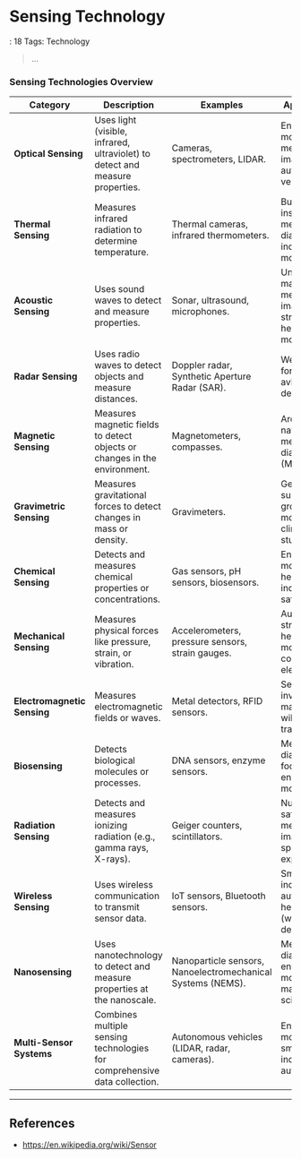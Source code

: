 # Sensing Technology

: 18
Tags: Technology

> …
> 

### **Sensing Technologies Overview**

| **Category** | **Description** | **Examples** | **Applications** |
| --- | --- | --- | --- |
| **Optical Sensing** | Uses light (visible, infrared, ultraviolet) to detect and measure properties. | Cameras, spectrometers, LIDAR. | Environmental monitoring, medical imaging, autonomous vehicles. |
| **Thermal Sensing** | Measures infrared radiation to determine temperature. | Thermal cameras, infrared thermometers. | Building inspections, medical diagnostics, industrial monitoring. |
| **Acoustic Sensing** | Uses sound waves to detect and measure properties. | Sonar, ultrasound, microphones. | Underwater mapping, medical imaging, structural health monitoring. |
| **Radar Sensing** | Uses radio waves to detect objects and measure distances. | Doppler radar, Synthetic Aperture Radar (SAR). | Weather forecasting, aviation, defense. |
| **Magnetic Sensing** | Measures magnetic fields to detect objects or changes in the environment. | Magnetometers, compasses. | Archaeology, navigation, medical diagnostics (MRI). |
| **Gravimetric Sensing** | Measures gravitational forces to detect changes in mass or density. | Gravimeters. | Geological surveys, groundwater monitoring, climate studies. |
| **Chemical Sensing** | Detects and measures chemical properties or concentrations. | Gas sensors, pH sensors, biosensors. | Environmental monitoring, healthcare, industrial safety. |
| **Mechanical Sensing** | Measures physical forces like pressure, strain, or vibration. | Accelerometers, pressure sensors, strain gauges. | Automotive, structural health monitoring, consumer electronics. |
| **Electromagnetic Sensing** | Measures electromagnetic fields or waves. | Metal detectors, RFID sensors. | Security, inventory management, wildlife tracking. |
| **Biosensing** | Detects biological molecules or processes. | DNA sensors, enzyme sensors. | Medical diagnostics, food safety, environmental monitoring. |
| **Radiation Sensing** | Detects and measures ionizing radiation (e.g., gamma rays, X-rays). | Geiger counters, scintillators. | Nuclear safety, medical imaging, space exploration. |
| **Wireless Sensing** | Uses wireless communication to transmit sensor data. | IoT sensors, Bluetooth sensors. | Smart homes, industrial automation, healthcare (wearable devices). |
| **Nanosensing** | Uses nanotechnology to detect and measure properties at the nanoscale. | Nanoparticle sensors, Nanoelectromechanical Systems (NEMS). | Medical diagnostics, environmental monitoring, materials science. |
| **Multi-Sensor Systems** | Combines multiple sensing technologies for comprehensive data collection. | Autonomous vehicles (LIDAR, radar, cameras). | Environmental monitoring, smart cities, industrial automation. |

---

## References

- https://en.wikipedia.org/wiki/Sensor